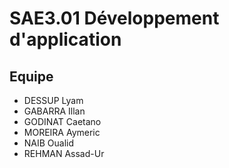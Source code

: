 # SAE3.01 Développement d'application 

## Equipe 

- DESSUP Lyam
- GABARRA Illan
- GODINAT Caetano
- MOREIRA Aymeric
- NAIB Oualid
- REHMAN Assad-Ur
